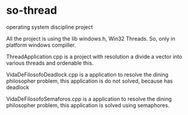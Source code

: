 # so-thread

operating system discipline project



All the project is using the lib windows.h, Win32 Threads. 
So, only in platform windows compiller. 


ThreadApplication.cpp is a project with resolution a divide a vector into various threads and ordenable this.


VidaDeFilosofoDeadlock.cpp
is a application to resolve the dining philosopher problem, this application is do not solved, because has deadlock

VidaDeFilosofoSemaforos.cpp
is a application to resolve the dining philosopher problem, this application is solved using semaphores.
